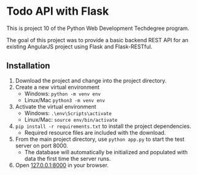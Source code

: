 # Todo API with Flask
This is project 10 of the Python Web Development Techdegree program.

The goal of this project was to provide a basic backend REST API for an 
existing AngularJS project using Flask and Flask-RESTful. 


## Installation

1. Download the project and change into the project directory.
2. Create a new virtual environment 
    - Windows: `python -m venv env` 
    - Linux/Mac `python3 -m venv env`
3. Activate the virtual environment
    - Windows: `.\env\Scripts\activate`
    - Linux/Mac: `source env/bin/activate`
4. `pip install -r requirements.txt` to install the project dependencies.
   - Required resource files are included with the download. 
5. From the main project directory, use `python app.py` to start 
the test server on port 8000.
    - The database will automatically be initialized and populated with data the
    first time the server runs.
6. Open [127.0.0.1:8000](127.0.0.1:8000) in your browser.